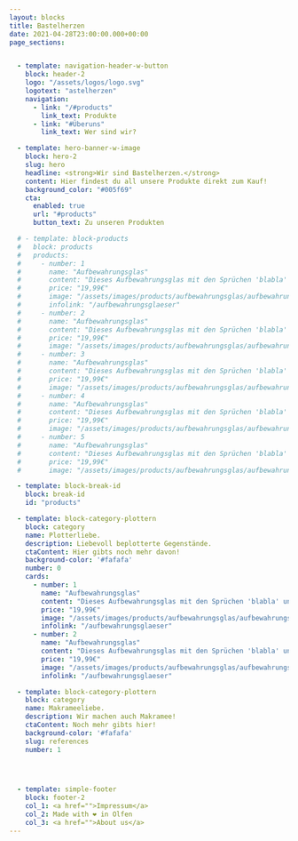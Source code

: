 ```yaml
---
layout: blocks
title: Bastelherzen
date: 2021-04-28T23:00:00.000+00:00
page_sections:


  - template: navigation-header-w-button
    block: header-2
    logo: "/assets/logos/logo.svg"
    logotext: "astelherzen"
    navigation:
      - link: "/#products"
        link_text: Produkte
      - link: "#Überuns"
        link_text: Wer sind wir?

  - template: hero-banner-w-image
    block: hero-2
    slug: hero
    headline: <strong>Wir sind Bastelherzen.</strong>
    content: Hier findest du all unsere Produkte direkt zum Kauf!
    background_color: "#005f69"
    cta:
      enabled: true
      url: "#products"
      button_text: Zu unseren Produkten

  # - template: block-products
  #   block: products
  #   products:
  #     - number: 1
  #       name: "Aufbewahrungsglas"
  #       content: "Dieses Aufbewahrungsglas mit den Sprüchen 'blabla' und 'blabla2' eignet sich besonders für Mutter- oder Geburtstage zum Verschenken"
  #       price: "19,99€"
  #       image: "/assets/images/products/aufbewahrungsglas/aufbewahrungsglas_7.jpg"
  #       infolink: "/aufbewahrungsglaeser"
  #     - number: 2
  #       name: "Aufbewahrungsglas"
  #       content: "Dieses Aufbewahrungsglas mit den Sprüchen 'blabla' und 'blabla2' eignet sich besonders für Mutter- oder Geburtstage zum Verschenken"
  #       price: "19,99€"
  #       image: "/assets/images/products/aufbewahrungsglas/aufbewahrungsglas_2.jpg"
  #     - number: 3
  #       name: "Aufbewahrungsglas"
  #       content: "Dieses Aufbewahrungsglas mit den Sprüchen 'blabla' und 'blabla2' eignet sich besonders für Mutter- oder Geburtstage zum Verschenken"
  #       price: "19,99€"
  #       image: "/assets/images/products/aufbewahrungsglas/aufbewahrungsglas_3.jpg"
  #     - number: 4
  #       name: "Aufbewahrungsglas"
  #       content: "Dieses Aufbewahrungsglas mit den Sprüchen 'blabla' und 'blabla2' eignet sich besonders für Mutter- oder Geburtstage zum Verschenken"
  #       price: "19,99€"
  #       image: "/assets/images/products/aufbewahrungsglas/aufbewahrungsglas_4.jpg"
  #     - number: 5
  #       name: "Aufbewahrungsglas"
  #       content: "Dieses Aufbewahrungsglas mit den Sprüchen 'blabla' und 'blabla2' eignet sich besonders für Mutter- oder Geburtstage zum Verschenken"
  #       price: "19,99€"
  #       image: "/assets/images/products/aufbewahrungsglas/aufbewahrungsglas_7.jpg"

  - template: block-break-id
    block: break-id
    id: "products"

  - template: block-category-plottern
    block: category
    name: Plotterliebe.
    description: Liebevoll beplotterte Gegenstände.
    ctaContent: Hier gibts noch mehr davon!
    background-color: '#fafafa'
    number: 0
    cards:
      - number: 1
        name: "Aufbewahrungsglas"
        content: "Dieses Aufbewahrungsglas mit den Sprüchen 'blabla' und 'blabla2' eignet sich besonders für Mutter- oder Geburtstage zum Verschenken"
        price: "19,99€"
        image: "/assets/images/products/aufbewahrungsglas/aufbewahrungsglas_7.jpg"
        infolink: "/aufbewahrungsglaeser"
      - number: 2
        name: "Aufbewahrungsglas"
        content: "Dieses Aufbewahrungsglas mit den Sprüchen 'blabla' und 'blabla2' eignet sich besonders für Mutter- oder Geburtstage zum Verschenken"
        price: "19,99€"
        image: "/assets/images/products/aufbewahrungsglas/aufbewahrungsglas_7.jpg"
        infolink: "/aufbewahrungsglaeser"

  - template: block-category-plottern
    block: category
    name: Makrameeliebe.
    description: Wir machen auch Makramee!
    ctaContent: Noch mehr gibts hier!
    background-color: '#fafafa'
    slug: references
    number: 1



  
  - template: simple-footer
    block: footer-2
    col_1: <a href="">Impressum</a>
    col_2: Made with ❤︎ in Olfen
    col_3: <a href="">About us</a>
---
```

